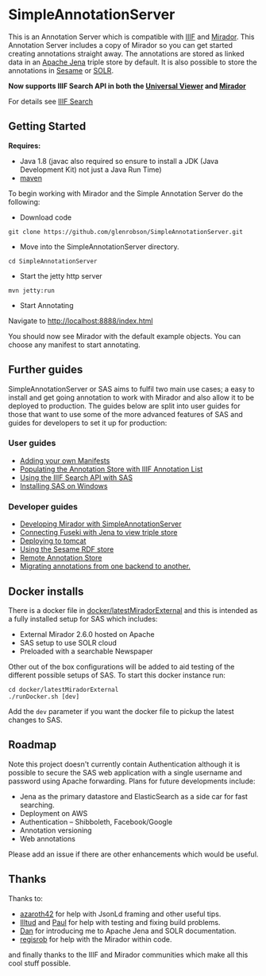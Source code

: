 # SimpleAnnotationServer
This is an Annotation Server which is compatible with [IIIF](http://iiif.io) and [Mirador](https://github.com/IIIF/mirador). This Annotation Server includes
a copy of Mirador so you can get started creating annotations straight away. The annotations are stored as linked data in an [Apache Jena](https://jena.apache.org/) triple store by default. It is also possible to store the annotations in [Sesame](doc/Sesame.md) or [SOLR](doc/Solr.md).

**Now supports IIIF Search API in both the [Universal Viewer](http://universalviewer.io/) and [Mirador](http://projectmirador.org/)**

For details see [IIIF Search](doc/IIIFSearch.md)

## Getting Started
**Requires:**
 * Java 1.8 (javac also required so ensure to install a JDK (Java Development Kit) not just a Java Run Time)
 * [maven](https://maven.apache.org/)

To begin working with Mirador and the Simple Annotation Server do the following:

 * Download code

```git clone https://github.com/glenrobson/SimpleAnnotationServer.git```

 * Move into the SimpleAnnotationServer directory.

```cd SimpleAnnotationServer```

 * Start the jetty http server

```mvn jetty:run```

 * Start Annotating

Navigate to [http://localhost:8888/index.html](http://localhost:8888/index.html)

You should now see Mirador with the default example objects. You can choose any manifest to start annotating.

## Further guides

SimpleAnnotationServer or SAS aims to fulfil two main use cases; a easy to install and get going annotation to work with Mirador and also allow it to be deployed to production. The guides below are split into user guides for those that want to use some of the more advanced features of SAS and guides for developers to set it up for production:

### User guides

 * [Adding your own Manifests](doc/NewManifests.md)
 * [Populating the Annotation Store with IIIF Annotation List](doc/PopulatingAnnotations.md)
 * [Using the IIIF Search API with SAS](IIIFSearch.md)
 * [Installing SAS on Windows](Windows.md)

### Developer guides

 * [Developing Mirador with SimpleAnnotationServer](doc/DevGuide.md)
 * [Connecting Fuseki with Jena to view triple store](doc/FusekiJena.md)
 * [Deploying to tomcat](doc/tomcat.md)
 * [Using the Sesame RDF store](doc/Sesame.md)
 * [Remote Annotation Store](doc/RemoteStore.md)
 * [Migrating annotations from one backend to another.](doc/MigratingData.md)

## Docker installs

There is a docker file in [docker/latestMiradorExternal](docker/latestMiradorExternal) and this is intended as a fully installed setup for SAS which includes:
 * External Mirador 2.6.0 hosted on Apache
 * SAS setup to use SOLR cloud
 * Preloaded with a searchable Newspaper

Other out of the box configurations will be added to aid testing of the different possible setups of SAS. To start this docker instance run:

```
cd docker/latestMiradorExternal
./runDocker.sh [dev]
```
Add the `dev` parameter if you want the docker file to pickup the latest changes to SAS.

## Roadmap

Note this project doesn't currently contain Authentication although it is possible to secure the SAS web application with a single username and password using Apache forwarding. Plans for future developments include:

 * Jena as the primary datastore and ElasticSearch as a side car for fast searching.
 * Deployment on AWS
 * Authentication – Shibboleth, Facebook/Google
 * Annotation versioning
 * Web annotations

Please add an issue if there are other enhancements which would be useful.

## Thanks

Thanks to:

 * [azaroth42](https://github.com/azaroth42) for help with JsonLd framing and other useful tips.
 * [Illtud](https://github.com/illtud) and [Paul](https://twitter.com/sankesolutions) for help with testing and fixing build problems.
 * [Dan](https://twitter.com/Surfrdan) for introducing me to Apache Jena and SOLR documentation.
 * [regisrob](https://github.com/regisrob) for help with the Mirador within code.

and finally thanks to the IIIF and Mirador communities which make all this cool stuff possible.
